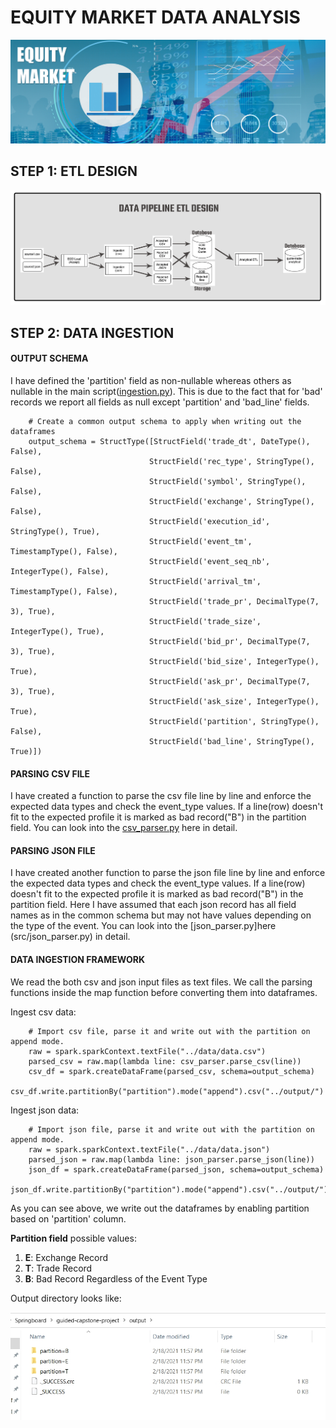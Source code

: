 # EQUITY MARKET DATA ANALYSIS

![equity_market](assets/equity_market.jpg)

## STEP 1: ETL DESIGN

![design](assets/guided-pipeline-design.jpg)

## STEP 2: DATA INGESTION

#### OUTPUT SCHEMA
I have defined the 'partition' field as non-nullable whereas others as nullable in the main script([ingestion.py](src/ingestion.py)). This is due to the fact that for 'bad' records we report all fields as null except 'partition' and 'bad_line' fields.

		# Create a common output schema to apply when writing out the dataframes
		output_schema = StructType([StructField('trade_dt', DateType(), False),
								   StructField('rec_type', StringType(), False),
								   StructField('symbol', StringType(), False),
								   StructField('exchange', StringType(), False),
								   StructField('execution_id', StringType(), True),
								   StructField('event_tm', TimestampType(), False),
								   StructField('event_seq_nb', IntegerType(), False),
								   StructField('arrival_tm', TimestampType(), False),
								   StructField('trade_pr', DecimalType(7, 3), True),
								   StructField('trade_size', IntegerType(), True),
								   StructField('bid_pr', DecimalType(7, 3), True),
								   StructField('bid_size', IntegerType(), True),
								   StructField('ask_pr', DecimalType(7, 3), True),
								   StructField('ask_size', IntegerType(), True),
								   StructField('partition', StringType(), False),
								   StructField('bad_line', StringType(), True)])
	
#### PARSING CSV FILE
I have created a function to parse the csv file line by line and enforce the expected data types and check the event_type values. If a line(row) doesn't fit to the expected profile it is marked as bad record("B") in the partition field. You can look into the [csv_parser.py](src/csv_parser.py) here in detail.

#### PARSING JSON FILE
I have created another function to parse the json file line by line and enforce the expected data types and check the event_type values. If a line(row) doesn't fit to the expected profile it is marked as bad record("B") in the partition field. Here I have assumed that each json record has all field names as in the common schema but may not have values depending on the type of the event. You can look into the [json_parser.py]here (src/json_parser.py) in detail.

#### DATA INGESTION FRAMEWORK
We read the both csv and json input files as text files. We call the parsing functions inside the map function before converting them into dataframes.

Ingest csv data:

		# Import csv file, parse it and write out with the partition on append mode.
		raw = spark.sparkContext.textFile("../data/data.csv")
		parsed_csv = raw.map(lambda line: csv_parser.parse_csv(line))
		csv_df = spark.createDataFrame(parsed_csv, schema=output_schema)
		csv_df.write.partitionBy("partition").mode("append").csv("../output/")

Ingest json data:

		# Import json file, parse it and write out with the partition on append mode.
		raw = spark.sparkContext.textFile("../data/data.json")
		parsed_json = raw.map(lambda line: json_parser.parse_json(line))
		json_df = spark.createDataFrame(parsed_json, schema=output_schema)
		json_df.write.partitionBy("partition").mode("append").csv("../output/")


As you can see above, we write out the dataframes by enabling partition based on 'partition' column.

**Partition field** possible values:
1) **E**: Exchange Record
2) **T**: Trade Record
3) **B**: Bad Record Regardless of the Event Type

Output directory looks like:

<kbd> <img src="images/output.jpg" /> </kbd>



